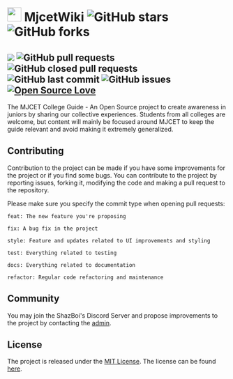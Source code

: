 # <img src="https://www.targetadmission.com/img/logos/2029220289.jpg?raw=true" width="32" height="32">  MjcetWiki ![GitHub stars](https://img.shields.io/github/stars/AbdulMalikDev/MjcetWiki?style=social)  ![GitHub forks](https://img.shields.io/github/forks/AbdulMalikDev/MjcetWiki?style=social)
[![](https://tokei.rs/b1/github/AbdulMalikDev/MjcetWiki?category=code)](https://github.com/AbdulMalikDev/MjcetWiki) ![GitHub pull requests](https://img.shields.io/github/issues-pr/AbdulMalikDev/MjcetWiki) ![GitHub closed pull requests](https://img.shields.io/github/issues-pr-closed/AbdulMalikDev/MjcetWiki) ![GitHub last commit](https://img.shields.io/github/last-commit/AbdulMalikDev/MjcetWiki)  ![GitHub issues](https://img.shields.io/github/issues-raw/AbdulMalikDev/MjcetWiki) [![Open Source Love](https://badges.frapsoft.com/os/v2/open-source.svg?v=103)](https://github.com/Thealphamerc/flutter_twitter_clone) 
---
The MJCET College Guide - An Open Source project to create awareness in juniors by sharing our collective experiences. Students from all colleges are welcome, but content will mainly be focused around MJCET to keep the guide relevant and avoid making it extremely generalized.

## Contributing

Contribution to the project can be made if you have some improvements for the project or if you find some bugs.
You can contribute to the project by reporting issues, forking it, modifying the code and making a pull request to the repository.

Please make sure you specify the commit type when opening pull requests:

```
feat: The new feature you're proposing

fix: A bug fix in the project

style: Feature and updates related to UI improvements and styling

test: Everything related to testing

docs: Everything related to documentation

refactor: Regular code refactoring and maintenance
```

## Community

You may join the ShazBoi's Discord Server and propose improvements to the project by contacting the [admin](https://github.com/TheAwesomeShaz).

## License

The project is released under the [MIT License](http://www.opensource.org/licenses/mit-license.php). The license can be found [here](LICENSE).
